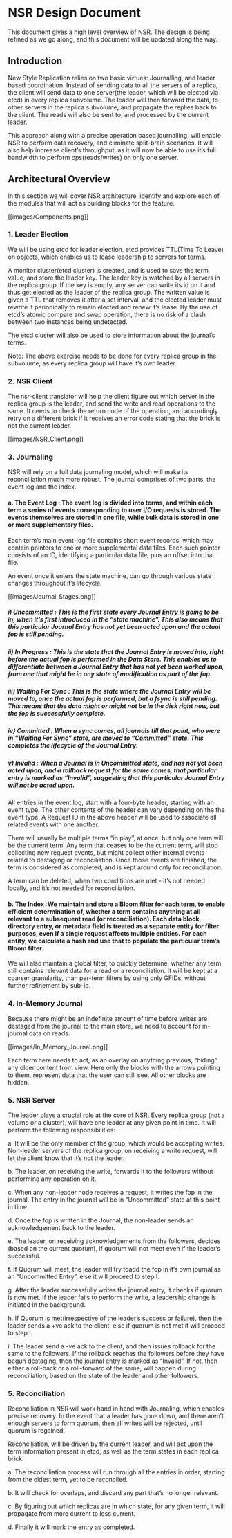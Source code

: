# NSR Design Document

This document gives a high level overview of NSR. The design is being refined as we go along, and this document will be updated along the way.

## Introduction

New Style Replication relies on two basic virtues: Journalling, and leader based coordination. Instead of sending data to all the servers of a replica, the client will send data to one server(the leader, which will be elected via etcd) in every replica subvolume. The leader will then forward the data, to other servers in the replica subvolume, and propagate the replies back to the client. The reads will also be sent to, and processed by the current leader.

This approach along with a precise operation based journalling, will enable NSR to perform data recovery, and eliminate split-brain scenarios. It will also help increase client’s throughput, as it will now be able to use it’s full bandwidth to perform ops(reads/writes) on only one server.

## Architectural Overview

In this section we will cover NSR architecture, identify and explore each of the modules that will act as building blocks for the feature.

[[images/Components.png]]

### 1. Leader Election

We will be using etcd for leader election. etcd provides TTL(Time To Leave) on objects, which enables us to lease leadership to servers for terms.

A monitor cluster(etcd cluster) is created, and is used to save the term value, and store the leader key. The leader key is watched by all servers in the replica group. If the key is empty, any server can write its id on it and thus get elected as the leader of the replica group. The written value is given a TTL that removes it after a set interval, and the elected leader must rewrite it periodically to remain elected and renew it’s lease. By the use of etcd’s atomic compare and swap operation, there is no risk of a clash between two instances being undetected.

The etcd cluster will also be used to store information about the journal’s terms.

Note: The above exercise needs to be done for every replica group in the subvolume, as every replica group will have it’s own leader.

### 2. NSR Client

The nsr-client translator will help the client figure out which server in the replica group is the leader, and send the write and read operations to the same. It needs to check the return code of the operation, and accordingly retry on a different brick if it receives an error code stating that the brick is not the current leader.

[[images/NSR_Client.png]]

### 3. Journaling

NSR will rely on a full data journaling model, which will make its reconciliation much more robust. The journal comprises of two parts, the event log and the index.

#### a. The Event Log : The event log is divided into terms, and within each term a series of events corresponding to user I/O requests is stored. The events themselves are stored in one file, while bulk data is stored in one or more supplementary files.

Each term’s main event-log file contains short event records, which may contain pointers to one or more supplemental data files. Each such pointer consists of an ID, identifying a particular data file, plus an offset into that file.

An event once it enters the state machine, can go through various state changes throughout it’s lifecycle.

[[images/Journal_Stages.png]]

##### i) Uncommitted : This is the first state every Journal Entry is going to be in, when it’s first introduced in the “state machine”. This also means that this particular Journal Entry has not yet been acted upon and the actual fop is still pending.

##### ii) In Progress : This is the state that the Journal Entry is moved into, right before the actual fop is performed in the Data Store. This enables us to differentiate between a Journal Entry that has not yet been worked upon, from one that might be in any state of modification as part of the fop.

##### iii) Waiting For Sync : This is the state where the Journal Entry will be moved to, once the actual fop is performed, but a fsync is still pending. This means that the data might or might not be in the disk right now, but the fop is successfully complete.

##### iv) Committed : When a sync comes, all journals till that point, who were in “Waiting For Sync” state, are moved to “Committed” state. This completes the lifecycle of the Journal Entry.

##### v) Invalid : When a Journal is in Uncommitted state, and has not yet been acted upon, and a rollback request for the same comes, that particular entry is marked as “Invalid”, suggesting that this particular Journal Entry will not be acted upon.

All entries in the event log, start with a four-byte header, starting with an event type. The other contents of the header can vary depending on the the event type. A Request ID in the above header will be used to associate all related events with one another.

There will usually be multiple terms “in play”, at once, but only one term will be the current term. Any term that ceases to be the current term, will stop collecting new request events, but might collect other internal events related to destaging or reconciliation. Once those events are finished, the term is considered as completed, and is kept around only for reconciliation.

A term can be deleted, when two conditions are met - it’s not needed locally, and it’s not needed for reconciliation.

#### b. The Index :We maintain and store a Bloom filter for each term, to enable efficient determination of, whether a term contains anything at all relevant to a subsequent read (or reconciliation). Each data block, directory entry, or metadata field is treated as a separate entity for filter purposes, even if a single request affects multiple entities. For each entity, we calculate a hash and use that to populate the particular term’s Bloom filter.

We will also maintain a global filter, to quickly determine, whether any term still contains relevant data for a read or a reconciliation. It will be kept at a coarser granularity, than per-term filters by using only GFIDs, without further refinement by sub-id.

### 4. In-Memory Journal

Because there might be an indefinite amount of time before writes are destaged from the journal to the main store, we need to account for in-journal data on reads.

[[images/In_Memory_Journal.png]]

Each term here needs to act, as an overlay on anything previous, “hiding” any older content from view. Here only the blocks with the arrows pointing to them, represent data that the user can still see. All other blocks are hidden.

### 5. NSR Server

The leader plays a crucial role at the core of NSR. Every replica group (not a volume or a cluster), will have one leader at any given point in time. It will perform the following responsibilities:

a. It will be the only member of the group, which would be accepting writes. Non-leader servers of the replica group, on receiving a write request, will let the client know that it’s not the leader.

b. The leader, on receiving the write, forwards it to the followers without performing any operation on it.

c. When any non-leader node receives a request, it writes the fop in the journal. The entry in the journal will be in “Uncommitted” state at this point in time.

d. Once the fop is written in the Journal, the non-leader sends an acknowledgement back to the leader.

e. The leader, on receiving acknowledgements from the followers, decides (based on the current quorum), if quorum will not meet even if the leader’s successful.

f. If Quorum will meet, the leader will try toadd the fop in it’s own journal as an “Uncommitted Entry”, else it will proceed to step I.

g. After the leader successfully writes the journal entry, it checks if quorum is now met. If the leader fails to perform the write, a leadership change is initiated in the background.

h. If Quorum is met(irrespective of the leader’s success or failure), then the leader sends a +ve ack to the client, else if quorum is not met it will proceed to step I.

i. The leader send a -ve ack to the client, and then issues rollback for the same to the followers. If the rollback reaches the followers before they have begun destaging, then the journal entry is marked as “Invalid”. If not, then either a roll-back or a roll-forward of the same, will happen during reconciliation, based on the state of the leader and other followers.

### 5. Reconciliation

Reconciliation in NSR will work hand in hand with Journaling, which enables precise recovery. In the event that a leader has gone down, and there aren’t enough servers to form quorum, then all writes will be rejected, until quorum is regained.

Reconciliation, will be driven by the current leader, and will act upon the term information present in etcd, as well as the term states in each replica brick.

a. The reconciliation process will run through all the entries in order, starting from the oldest term, yet to be reconciled.

b. It will check for overlaps, and discard any part that’s no longer relevant.

c. By figuring out which replicas are in which state, for any given term, it will propagate from more current to less current.

d. Finally it will mark the entry as completed.
